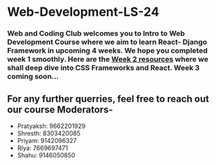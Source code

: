 # Web-Development-LS-24

### Web and Coding Club welcomes you to Intro to Web Development Course where we aim to learn React- Django Framework in upcoming 4 weeks. We hope you completed week 1 smoothly. Here are the [Week 2 resources](https://github.com/wncc/Web-Development-LS-24/tree/main/Week2) where we shall deep dive into CSS Frameworks and React. Week 3 coming soon...
## For any further querries, feel free to reach out our course Moderators-

* Pratyaksh: 9662201929
* Shresth: 8303420085
* Priyam: 9142096327
* Riya: 7669697471
* Shahu: 9146050850
